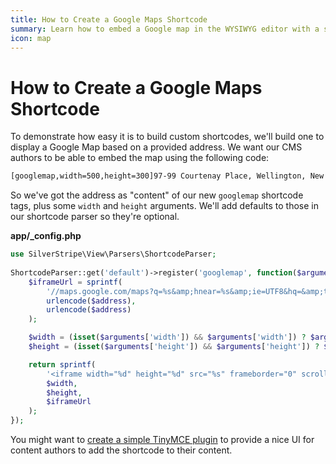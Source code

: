 ```yaml
---
title: How to Create a Google Maps Shortcode
summary: Learn how to embed a Google map in the WYSIWYG editor with a simple shortcode
icon: map
---
```


# How to Create a Google Maps Shortcode

To demonstrate how easy it is to build custom shortcodes, we'll build one to display a Google Map based on a provided 
address. We want our CMS authors to be able to embed the map using the following code:


```html
[googlemap,width=500,height=300]97-99 Courtenay Place, Wellington, New Zealand[/googlemap]
```

So we've got the address as "content" of our new `googlemap` shortcode tags, plus some `width` and `height` arguments. 
We'll add defaults to those in our shortcode parser so they're optional.

**app/_config.php**

```php
use SilverStripe\View\Parsers\ShortcodeParser;
 
ShortcodeParser::get('default')->register('googlemap', function($arguments, $address, $parser, $shortcode) {
    $iframeUrl = sprintf(
        '//maps.google.com/maps?q=%s&amp;hnear=%s&amp;ie=UTF8&hq=&amp;t=m&amp;z=14&amp;output=embed',
        urlencode($address),
        urlencode($address)
    );

    $width = (isset($arguments['width']) && $arguments['width']) ? $arguments['width'] : 400;
    $height = (isset($arguments['height']) && $arguments['height']) ? $arguments['height'] : 300;

    return sprintf(
        '<iframe width="%d" height="%d" src="%s" frameborder="0" scrolling="no" marginheight="0" marginwidth="0"></iframe>',
        $width,
        $height,
        $iframeUrl
    );
});
```

You might want to [create a simple TinyMCE plugin](https://www.tiny.cloud/docs/tinymce/6/creating-a-plugin/) to provide a nice
UI for content authors to add the shortcode to their content.
